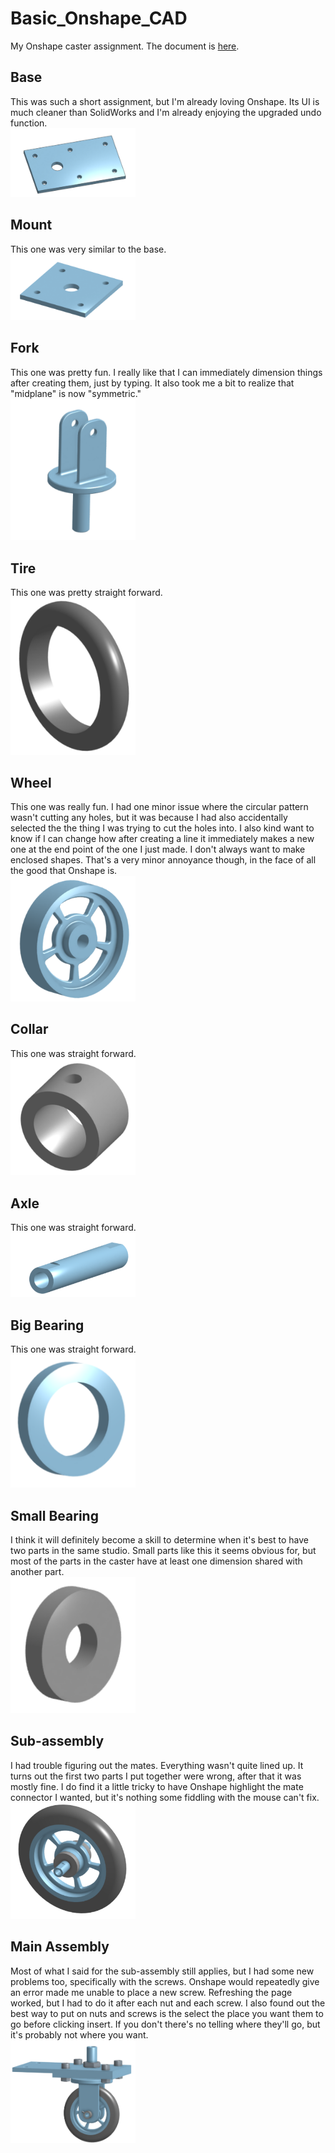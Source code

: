 # Basic_Onshape_CAD
My Onshape caster assignment. The document is [here](https://cvilleschools.onshape.com/documents/3437eb23a13443dd36737370/w/78e920bfdc5e496698ae8109/e/c9e638efc333a6a1286b864d).

## Base
This was such a short assignment, but I'm already loving Onshape. Its UI is much cleaner than SolidWorks and I'm already enjoying the upgraded undo function.
<br><img src="/images/caster_base.png" width="200">
## Mount
This one was very similar to the base.
<br><img src="/images/mount.png" width="200">
## Fork
This one was pretty fun. I really like that I can immediately dimension things after creating them, just by typing. It also took me a bit to realize that "midplane" is now "symmetric."
<br><img src="/images/fork.png" width="200">
## Tire
This one was pretty straight forward.
<br><img src="/images/tire.png" width="200">
## Wheel
This one was really fun. I had one minor issue where the circular pattern wasn't cutting any holes, but it was because I had also accidentally selected the the thing I was trying to cut the holes into. I also kind want to know if I can change how after creating a line it immediately makes a new one at the end point of the one I just made. I don't always want to make enclosed shapes. That's a very minor annoyance though, in the face of all the good that Onshape is.
<br><img src="/images/wheel.png" width="200">
## Collar
This one was straight forward.
<br><img src="/images/collar.png" width="200">
## Axle
This one was straight forward.
<br><img src="/images/axle.png" width="200">
## Big Bearing
This one was straight forward.
<br><img src="/images/bigbearing.png" width="200">
## Small Bearing
I think it will definitely become a skill to determine when it's best to have two parts in the same studio. Small parts like this it seems obvious for, but most of the parts in the caster have at least one dimension shared with another part.
<br><img src="/images/smallbearing.png" width="200">
## Sub-assembly
I had trouble figuring out the mates. Everything wasn't quite lined up. It turns out the first two parts I put together were wrong, after that it was mostly fine. I do find it a little tricky to have Onshape highlight the mate connector I wanted, but it's nothing some fiddling with the mouse can't fix. 
<br><img src="/images/subassembly.png" width="200">
## Main Assembly
Most of what I said for the sub-assembly still applies, but I had some new problems too, specifically with the screws. Onshape would repeatedly give an error made me unable to place a new screw. Refreshing the page worked, but I had to do it after each nut and each screw. I also found out the best way to put on nuts and screws is the select the place you want them to go before clicking insert. If you don't there's no telling where they'll go, but it's probably not where you want.
<br><img src="/images/mainassembly.png" width="200">
